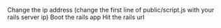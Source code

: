 Change the ip address (change the first line of public/script.js with your rails server ip)
Boot the rails app
Hit the rails url
